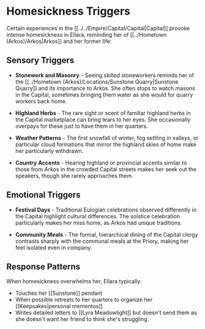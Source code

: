 # Homesickness Triggers

Certain experiences in the [[../../Empire/Capital/Capital|Capital]] provoke intense homesickness in Ellara, reminding her of [[../Hometown (Arkos)/Arkos|Arkos]] and her former life:

## Sensory Triggers

- **Stonework and Masonry** - Seeing skilled stoneworkers reminds her of the [[../Hometown (Arkos)/Locations/Sunstone Quarry|Sunstone Quarry]] and its importance to Arkos. She often stops to watch masons in the Capital, sometimes bringing them water as she would for quarry workers back home.

- **Highland Herbs** - The rare sight or scent of familiar highland herbs in the Capital marketplace can bring tears to her eyes. She occasionally overpays for these just to have them in her quarters.

- **Weather Patterns** - The first snowfall of winter, fog settling in valleys, or particular cloud formations that mirror the highland skies of home make her particularly withdrawn.

- **Country Accents** - Hearing highland or provincial accents similar to those from Arkos in the crowded Capital streets makes her seek out the speakers, though she rarely approaches them.

## Emotional Triggers

- **Festival Days** - Traditional Eulogian celebrations observed differently in the Capital highlight cultural differences. The solstice celebration particularly makes her miss home, as Arkos had unique traditions.

- **Community Meals** - The formal, hierarchical dining of the Capital clergy contrasts sharply with the communal meals at the Priory, making her feel isolated even in company.

## Response Patterns

When homesickness overwhelms her, Ellara typically:
- Touches her [[Sunstone]] pendant
- When possible retreats to her quarters to organize her [[Keepsakes|personal mementos]]
- Writes detailed letters to [[Lyra Meadowlight]] but doesn't send them as she doesn't want her friend to think she's struggling.
